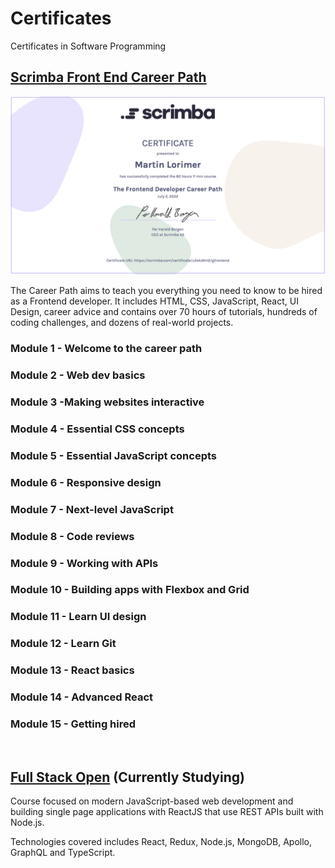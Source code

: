 # Certificates

Certificates in Software Programming

## [Scrimba Front End Career Path](https://scrimba.com/certificate/u5ekdkH2/gfrontend)
![alt text](https://github.com/martinlrmr/certificates/blob/main/img/ScrimbaCert.png)

The Career Path aims to teach you everything you need to know to be hired as a Frontend developer. It includes HTML, CSS, JavaScript, React, UI Design, career advice and contains over 70 hours of tutorials, hundreds of coding challenges, and dozens of real-world projects.

### Module 1 - Welcome to the career path
### Module 2 - Web dev basics
### Module 3 -Making websites interactive
### Module 4 - Essential CSS concepts
### Module 5 - Essential JavaScript concepts
### Module 6 - Responsive design
### Module 7 - Next-level JavaScript
### Module 8 - Code reviews
### Module 9 - Working with APIs
### Module 10 - Building apps with Flexbox and Grid
### Module 11 - Learn UI design
### Module 12 - Learn Git
### Module 13 - React basics
### Module 14 - Advanced React
### Module 15 - Getting hired

<br/>

## [Full Stack Open](https://fullstackopen.com/en/) (Currently Studying)

Course focused on modern JavaScript-based web development and building single page applications with ReactJS that use REST APIs built with Node.js.

Technologies covered includes React, Redux, Node.js, MongoDB, Apollo, GraphQL and TypeScript.
